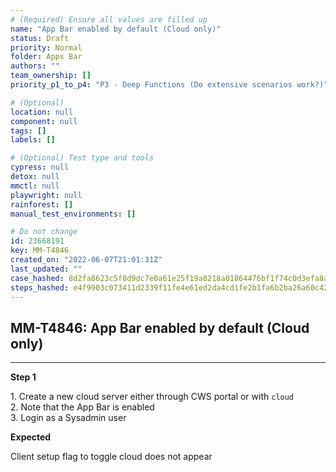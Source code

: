 ```yaml
---
# (Required) Ensure all values are filled up
name: "App Bar enabled by default (Cloud only)"
status: Draft
priority: Normal
folder: Apps Bar
authors: ""
team_ownership: []
priority_p1_to_p4: "P3 - Deep Functions (Do extensive scenarios work?)"

# (Optional)
location: null
component: null
tags: []
labels: []

# (Optional) Test type and tools
cypress: null
detox: null
mmctl: null
playwright: null
rainforest: []
manual_test_environments: []

# Do not change
id: 23668191
key: MM-T4846
created_on: "2022-06-07T21:01:31Z"
last_updated: ""
case_hashed: 8d2fa8623c5f8d9dc7e0a61e25f19a8218a01864476bf1f74c0d3efa8a5e8af5f0b8c7f6c393d69fbe113460d4009872
steps_hashed: e4f9903c073411d2339f11fe4e61ed2da4cd1fe2b1fa6b2ba26a60c4267b1ce98109c836e082055490d9734158b993b4
---
```


<!-- (Auto-generated) Based on frontmatter's "key" and "name" -->

## MM-T4846: App Bar enabled by default (Cloud only)

---

**Step 1**

1\. Create a new cloud server either through CWS portal or with `cloud`\
2\. Note that the App Bar is enabled\
3\. Login as a Sysadmin user

**Expected**

Client setup flag to toggle cloud does not appear
